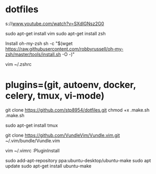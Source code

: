 # dotfiles

s://www.youtube.com/watch?v=SXdIGNsz2G0

sudo apt-get install vim
sudo apt-get install zsh

Install oh-my-zsh
sh -c "$(wget https://raw.githubusercontent.com/robbyrussell/oh-my-zsh/master/tools/install.sh -O -)"

vim ~/.zshrc
# plugins=(git, autoenv, docker, celery, tmux, vi-mode)

git clone https://github.com/stp8954/dotfiles.git
chmod +x .make.sh
.make.sh

sudo apt-get install tmux

git clone https://github.com/VundleVim/Vundle.vim.git ~/.vim/bundle/Vundle.vim

vim ~/.vimrc
:PluginInstall


sudo add-apt-repository ppa:ubuntu-desktop/ubuntu-make
sudo apt update 
sudo apt-get install ubuntu-make 
